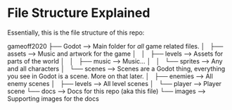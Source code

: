 # File Structure Explained

Essentially, this is the file structure of this repo:

gameoff2020
├── Godot --> Main folder for _all_ game related files.
│   ├── assets --> Music and artwork for the game
│   │   ├── levels --> Assets for parts of the world
│   │   ├── music --> Music...
│   │   └── sprites --> Any and all characters
│   └── scenes --> Scenes are a Godot thing, everything you see in Godot is a scene. More on that later.
│       ├── enemies --> All enemy scenes
│       ├── levels --> All level scenes
│       └── player --> Player scene
└── docs --> Docs for this repo (aka this file)
    └── images --> Supporting images for the docs
